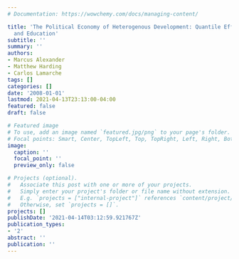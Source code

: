 ```yaml
---
# Documentation: https://wowchemy.com/docs/managing-content/

title: 'The Political Economy of Heterogenous Development: Quantile Effects of Income
  and Education'
subtitle: ''
summary: ''
authors:
- Marcus Alexander
- Matthew Harding
- Carlos Lamarche
tags: []
categories: []
date: '2008-01-01'
lastmod: 2021-04-13T23:13:00-04:00
featured: false
draft: false

# Featured image
# To use, add an image named `featured.jpg/png` to your page's folder.
# Focal points: Smart, Center, TopLeft, Top, TopRight, Left, Right, BottomLeft, Bottom, BottomRight.
image:
  caption: ''
  focal_point: ''
  preview_only: false

# Projects (optional).
#   Associate this post with one or more of your projects.
#   Simply enter your project's folder or file name without extension.
#   E.g. `projects = ["internal-project"]` references `content/project/deep-learning/index.md`.
#   Otherwise, set `projects = []`.
projects: []
publishDate: '2021-04-14T03:12:59.921767Z'
publication_types:
- '2'
abstract: ''
publication: ''
---
```

